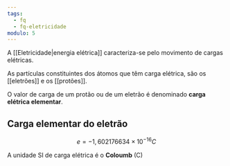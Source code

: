 ```yaml
---
tags:
  - fq
  - fq-eletricidade
modulo: 5
---
```


A [[Eletricidade|energia elétrica]] caracteriza-se pelo movimento de cargas elétricas.

As partículas constituintes dos átomos que têm carga elétrica, são os [[eletrões]] e os [[protões]].

O valor de carga de um protão ou de um eletrão é denominado **carga elétrica elementar**.

## Carga elementar do eletrão

$$
e = -1,602 176 634\times10^{-16} C
$$

A unidade SI de carga elétrica é o **Coloumb** (C)